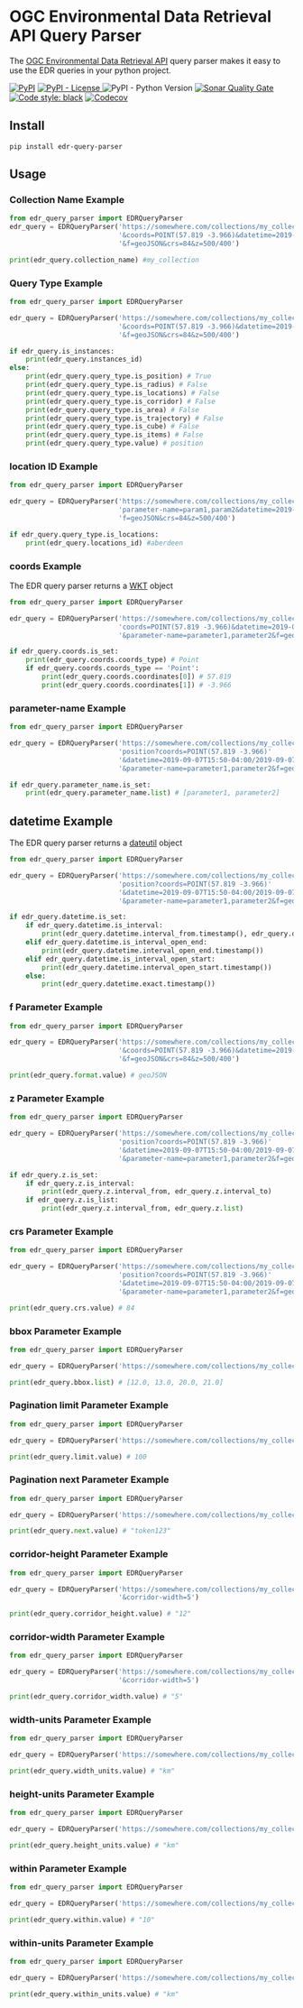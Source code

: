 # OGC Environmental Data Retrieval API Query Parser

The [OGC Environmental Data Retrieval API](
    https://github.com/opengeospatial/ogcapi-environmental-data-retrieval
) query parser makes it easy to use the EDR queries in your python project.

[![PyPI](
    https://img.shields.io/pypi/v/edr-query-parser
)](https://pypi.org/project/edr-query-parser/)
[![PyPI - License](
    https://img.shields.io/pypi/l/edr-query-parser)
](https://github.com/r0w4n/edr_query_parser/blob/main/LICENSE)
![PyPI - Python Version](
    https://img.shields.io/pypi/pyversions/edr-query-parser)
[![Sonar Quality Gate](
    https://img.shields.io/sonar/quality_gate/r0w4n_edr_query_parser?server=https%3A%2F%2Fsonarcloud.io
)](https://sonarcloud.io/summary/new_code?id=r0w4n_edr_query_parser)
[![Code style: black](
    https://img.shields.io/badge/code%20style-black-000000.svg
)](https://github.com/psf/black)
[![Codecov](
    https://img.shields.io/codecov/c/github/r0w4n/edr_query_parser
)](https://app.codecov.io/gh/r0w4n/edr_query_parser)

## Install

```shell
pip install edr-query-parser
```

## Usage

### Collection Name Example

```python
from edr_query_parser import EDRQueryParser
edr_query = EDRQueryParser('https://somewhere.com/collections/my_collection/position?parameter-name=param1,param2'
                           '&coords=POINT(57.819 -3.966)&datetime=2019-09-07T15:50-04:00/2019-09-07T15:50-05:00'
                           '&f=geoJSON&crs=84&z=500/400')

print(edr_query.collection_name) #my_collection
```

### Query Type Example

```python
from edr_query_parser import EDRQueryParser

edr_query = EDRQueryParser('https://somewhere.com/collections/my_collection/position?parameter-name=param1,param2'
                           '&coords=POINT(57.819 -3.966)&datetime=2019-09-07T15:50-04:00/2019-09-07T15:50-05:00'
                           '&f=geoJSON&crs=84&z=500/400')

if edr_query.is_instances:
    print(edr_query.instances_id)
else:
    print(edr_query.query_type.is_position) # True
    print(edr_query.query_type.is_radius) # False
    print(edr_query.query_type.is_locations) # False
    print(edr_query.query_type.is_corridor) # False
    print(edr_query.query_type.is_area) # False
    print(edr_query.query_type.is_trajectory) # False
    print(edr_query.query_type.is_cube) # False
    print(edr_query.query_type.is_items) # False
    print(edr_query.query_type.value) # position
```

### location ID Example

```python
from edr_query_parser import EDRQueryParser

edr_query = EDRQueryParser('https://somewhere.com/collections/my_collection/locations/aberdeen?'
                           'parameter-name=param1,param2&datetime=2019-09-07T15:50-04:00/2019-09-07T15:50-05:00&'
                           'f=geoJSON&crs=84&z=500/400')

if edr_query.query_type.is_locations:
    print(edr_query.locations_id) #aberdeen
```

### coords Example

The EDR query parser returns a [WKT](https://github.com/geomet/geomet) object

```python
from edr_query_parser import EDRQueryParser

edr_query = EDRQueryParser('https://somewhere.com/collections/my_collection/position?'
                           'coords=POINT(57.819 -3.966)&datetime=2019-09-07T15:50-04:00/2019-09-07T15:50-05:00'
                           '&parameter-name=parameter1,parameter2&f=geoJSON&crs=84&z=all')

if edr_query.coords.is_set:
    print(edr_query.coords.coords_type) # Point
    if edr_query.coords.coords_type == 'Point':
        print(edr_query.coords.coordinates[0]) # 57.819
        print(edr_query.coords.coordinates[1]) # -3.966
```

### parameter-name Example

```python
from edr_query_parser import EDRQueryParser

edr_query = EDRQueryParser('https://somewhere.com/collections/my_collection/'
                           'position?coords=POINT(57.819 -3.966)'
                           '&datetime=2019-09-07T15:50-04:00/2019-09-07T15:50-05:00'
                           '&parameter-name=parameter1,parameter2&f=geoJSON&crs=84&z=all')

if edr_query.parameter_name.is_set:
    print(edr_query.parameter_name.list) # [parameter1, parameter2]
```

## datetime Example

The EDR query parser returns a [dateutil](
    https://github.com/dateutil/dateutil/
) object

```python
from edr_query_parser import EDRQueryParser

edr_query = EDRQueryParser('https://somewhere.com/collections/my_collection/'
                           'position?coords=POINT(57.819 -3.966)'
                           '&datetime=2019-09-07T15:50-04:00/2019-09-07T15:50-05:00'
                           '&parameter-name=parameter1,parameter2&f=geoJSON&crs=84&z=all')

if edr_query.datetime.is_set:
    if edr_query.datetime.is_interval:
        print(edr_query.datetime.interval_from.timestamp(), edr_query.datetime.interval_to.timestamp())
    elif edr_query.datetime.is_interval_open_end:
        print(edr_query.datetime.interval_open_end.timestamp())
    elif edr_query.datetime.is_interval_open_start:
        print(edr_query.datetime.interval_open_start.timestamp())
    else:
        print(edr_query.datetime.exact.timestamp())
```

### f Parameter Example

```python
from edr_query_parser import EDRQueryParser

edr_query = EDRQueryParser('https://somewhere.com/collections/my_collection/position?parameter-name=param1,param2'
                           '&coords=POINT(57.819 -3.966)&datetime=2019-09-07T15:50-04:00/2019-09-07T15:50-05:00'
                           '&f=geoJSON&crs=84&z=500/400')

print(edr_query.format.value) # geoJSON
```

### z Parameter Example

```python
from edr_query_parser import EDRQueryParser

edr_query = EDRQueryParser('https://somewhere.com/collections/my_collection/'
                           'position?coords=POINT(57.819 -3.966)'
                           '&datetime=2019-09-07T15:50-04:00/2019-09-07T15:50-05:00'
                           '&parameter-name=parameter1,parameter2&f=geoJSON&crs=84&z=12/240')

if edr_query.z.is_set:
    if edr_query.z.is_interval:
        print(edr_query.z.interval_from, edr_query.z.interval_to)
    if edr_query.z.is_list:
        print(edr_query.z.interval_from, edr_query.z.list)
```

### crs Parameter Example

```python
from edr_query_parser import EDRQueryParser

edr_query = EDRQueryParser('https://somewhere.com/collections/my_collection/'
                           'position?coords=POINT(57.819 -3.966)'
                           '&datetime=2019-09-07T15:50-04:00/2019-09-07T15:50-05:00'
                           '&parameter-name=parameter1,parameter2&f=geoJSON&crs=84&z=12/240')

print(edr_query.crs.value) # 84
```

### bbox Parameter Example

```python
from edr_query_parser import EDRQueryParser

edr_query = EDRQueryParser('https://somewhere.com/collections/my_collection/items/some_item/?bbox=12,13,20,21')

print(edr_query.bbox.list) # [12.0, 13.0, 20.0, 21.0]
```

### Pagination limit Parameter Example

```python
from edr_query_parser import EDRQueryParser

edr_query = EDRQueryParser('https://somewhere.com/collections/my_collection/items?limit=100')

print(edr_query.limit.value) # 100
```

### Pagination next Parameter Example

```python
from edr_query_parser import EDRQueryParser

edr_query = EDRQueryParser('https://somewhere.com/collections/my_collection/items?next=token123')

print(edr_query.next.value) # "token123"
```

### corridor-height Parameter Example

```python
from edr_query_parser import EDRQueryParser

edr_query = EDRQueryParser('https://somewhere.com/collections/my_collection/corridor?corridor-height=12'
                           '&corridor-width=5')

print(edr_query.corridor_height.value) # "12"
```

### corridor-width Parameter Example

```python
from edr_query_parser import EDRQueryParser

edr_query = EDRQueryParser('https://somewhere.com/collections/my_collection/corridor?corridor-height=12'
                           '&corridor-width=5')

print(edr_query.corridor_width.value) # "5"
```

### width-units Parameter Example

```python
from edr_query_parser import EDRQueryParser

edr_query = EDRQueryParser('https://somewhere.com/collections/my_collection/corridor?width-units=km')

print(edr_query.width_units.value) # "km"
```

### height-units Parameter Example

```python
from edr_query_parser import EDRQueryParser

edr_query = EDRQueryParser('https://somewhere.com/collections/my_collection/corridor?height-units=km')

print(edr_query.height_units.value) # "km"
```

### within Parameter Example

```python
from edr_query_parser import EDRQueryParser

edr_query = EDRQueryParser('https://somewhere.com/collections/my_collection/radius?within=10&within-units=km')

print(edr_query.within.value) # "10"
```

### within-units Parameter Example

```python
from edr_query_parser import EDRQueryParser

edr_query = EDRQueryParser('https://somewhere.com/collections/my_collection/radius?within=10&within-units=km')

print(edr_query.within_units.value) # "km"
```